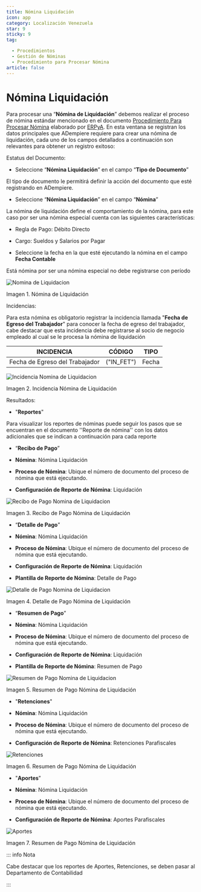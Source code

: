 ```yaml
---
title: Nómina Liquidación
icon: app
category: Localización Venezuela
star: 9
sticky: 9
tag:

  - Procedimientos
  - Gestión de Nóminas
  - Procedimiento para Procesar Nómina
article: false
---
```


**Nómina Liquidación**
========================

 Para procesar una “**Nómina de Liquidación**” debemos realizar el proceso de nómina estándar mencionado en el documento [Procedimiento Para Procesar Nómina](README.md) elaborado por [ERPyA](http://erpya.com). En esta ventana se registran los datos principales que ADempiere requiere para crear una nómina de liquidación, cada uno de los campos detallados a continuación son relevantes para obtener un registro exitoso:

Estatus del Documento:

- Seleccione “**Nómina Liquidación**” en el campo “**Tipo de Documento**”

El tipo de documento le permitirá definir la acción del documento que esté registrando en ADempiere.

- Seleccione “**Nómina Liquidación**” en el campo “**Nómina**”

La nómina de liquidación define el comportamiento de la nómina, para este caso por ser una nómina especial cuenta con las siguientes características:

- Regla de Pago: Débito Directo
- Cargo: Sueldos y Salarios por Pagar

- Seleccione la fecha en la que esté ejecutando la nómina en el campo **Fecha Contable**

Está nómina  por ser una nómina especial no debe registrarse con período

![Nomina de Liquidacion](/assets/img/docs/lve/procedures/payroll/procedures-to-process-payroll/resources/payrollsettlementprocess.png)

Imagen 1. Nómina de Liquidación

Incidencias:

Para esta nómina es obligatorio registrar la incidencia llamada "**Fecha de Egreso del Trabajador**" para conocer la fecha de egreso del trabajador, cabe destacar que esta incidencia debe registrarse al socio de negocio empleado al cual se le procesa la nómina de liquidación

|           **INCIDENCIA**                              |     **CÓDIGO**       |    **TIPO**    |
|-------------------------------------------------------|----------------------|----------------|
| Fecha de Egreso del Trabajador                        |     ("IN_FET")       |     Fecha      |

![Incidencia Nomina de Liquidacion](/assets/img/docs/lve/procedures/payroll/procedures-to-process-payroll/resources/incidencepayrollsettlement.png)

Imagen 2. Incidencia Nómina de Liquidación

Resultados:

- "**Reportes**"

Para visualizar los reportes de nóminas  puede seguir los pasos que se encuentran en el documento ''Reporte de nómina'' con los datos adicionales que se indican a continuación para cada reporte

- “**Recibo de Pago**”

- **Nómina**: Nómina Liquidación

- **Proceso de Nómina**: Ubique el número de documento del proceso de nómina que está ejecutando.

- **Configuración de Reporte de Nómina**: Liquidación

![Recibo de Pago Nomina de Liquidacion](/assets/img/docs/lve/procedures/payroll/procedures-to-process-payroll/resources/settlementreceipt.png)

Imagen 3. Recibo de Pago Nómina de Liquidación

- “**Detalle de Pago**”

- **Nómina**: Nómina Liquidación

- **Proceso de Nómina**: Ubique el número de documento del proceso de nómina que está ejecutando.

- **Configuración de Reporte de Nómina**: Liquidación

- **Plantilla de Reporte de Nómina**: Detalle de Pago

![Detalle de Pago Nomina de Liquidacion](/assets/img/docs/lve/procedures/payroll/procedures-to-process-payroll/resources/paymentdetail.png)

Imagen 4. Detalle de Pago Nómina de Liquidación

- “**Resumen de Pago**”

- **Nómina**: Nómina Liquidación

- **Proceso de Nómina**: Ubique el número de documento del proceso de nómina que está ejecutando.

- **Configuración de Reporte de Nómina**: Liquidación

- **Plantilla de Reporte de Nómina**: Resumen de Pago

![Resumen de Pago Nomina de Liquidacion](/assets/img/docs/lve/procedures/payroll/procedures-to-process-payroll/resources/paymentsummary.png)

Imagen 5. Resumen de Pago Nómina de Liquidación

- "**Retenciones**"

- **Nómina**: Nómina Liquidación

- **Proceso de Nómina**: Ubique el número de documento del proceso de nómina que está ejecutando.

- **Configuración de Reporte de Nómina**: Retenciones Parafiscales

![Retenciones](/assets/img/docs/lve/procedures/payroll/procedures-to-process-payroll/resources/withholdings.png)

Imagen 6. Resumen de Pago Nómina de Liquidación

- "**Aportes**"

- **Nómina**: Nómina Liquidación

- **Proceso de Nómina**: Ubique el número de documento del proceso de nómina que está ejecutando.

- **Configuración de Reporte de Nómina**: Aportes Parafiscales

![Aportes](/assets/img/docs/lve/procedures/payroll/procedures-to-process-payroll/resources/contributions.png)

Imagen 7. Resumen de Pago Nómina de Liquidación

::: info Nota

Cabe destacar que los reportes de Aportes, Retenciones, se deben pasar al Departamento de Contabilidad

:::